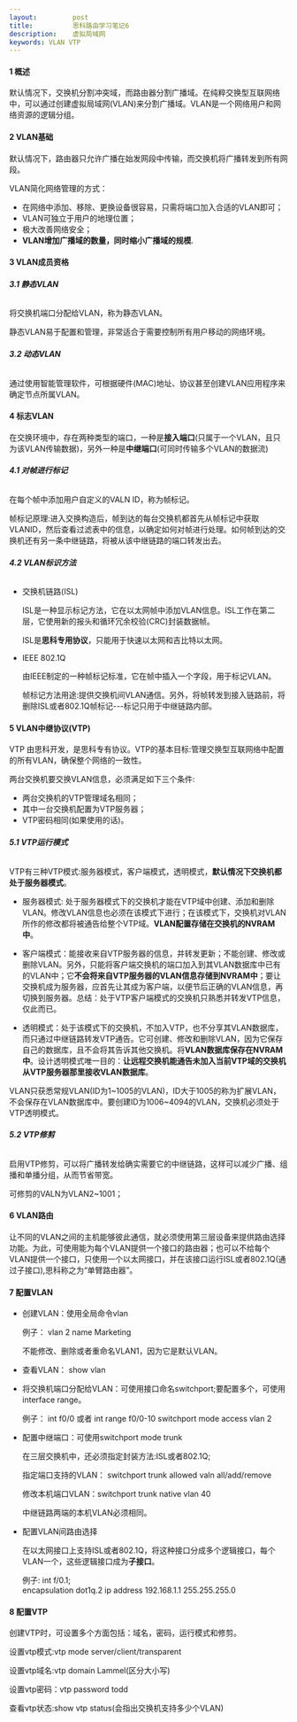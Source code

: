 ```yaml
---
layout:         post
title:          思科路由学习笔记6
description:    虚拟局域网
keywords: VLAN VTP 
---
```



#### **1 概述**
 默认情况下，交换机分割冲突域，而路由器分割广播域。在纯粹交换型互联网络中，可以通过创建虚拟局域网(VLAN)来分割广播域。VLAN是一个网络用户和网络资源的逻辑分组。
 
#### **2 VLAN基础**
  默认情况下，路由器只允许广播在始发网段中传输，而交换机将广播转发到所有网段。
  
  VLAN简化网络管理的方式：
  
  * 在网络中添加、移除、更换设备很容易，只需将端口加入合适的VLAN即可；
  * VLAN可独立于用户的地理位置；
  * 极大改善网络安全；
  * **VLAN增加广播域的数量，同时缩小广播域的规模**.
  
#### **3 VLAN成员资格**

###### **3.1 静态VLAN**
  将交换机端口分配给VLAN，称为静态VLAN。
  
  静态VLAN易于配置和管理，非常适合于需要控制所有用户移动的网络环境。
  
###### **3.2 动态VLAN**

  通过使用智能管理软件，可根据硬件(MAC)地址、协议甚至创建VLAN应用程序来确定节点所属VLAN。
  
#### **4 标志VLAN**

 在交换环境中，存在两种类型的端口，一种是**接入端口**(只属于一个VLAN，且只为该VLAN传输数据)，另外一种是**中继端口**(可同时传输多个VLAN的数据流)
 
###### **4.1 对帧进行标记**

在每个帧中添加用户自定义的VALN ID，称为帧标记。

帧标记原理:进入交换构造后，帧到达的每台交换机都首先从帧标记中获取VLANID，然后查看过滤表中的信息，以确定如何对帧进行处理。如何帧到达的交换机还有另一条中继链路，将被从该中继链路的端口转发出去。

###### **4.2 VLAN标识方法**

* 交换机链路(ISL)
  
  ISL是一种显示标记方法，它在以太网帧中添加VLAN信息。ISL工作在第二层，它使用新的报头和循环冗余校验(CRC)封装数据帧。
  
  ISL是**思科专用协议**，只能用于快速以太网和吉比特以太网。
  
* IEEE 802.1Q

  由IEEE制定的一种帧标记标准，它在帧中插入一个字段，用于标记VLAN。
  
  帧标记方法用途:提供交换机间VLAN通信。另外，将帧转发到接入链路前，将删除ISL或者802.1Q帧标记---标记只用于中继链路内部。
  
#### **5 VLAN中继协议(VTP)**

  VTP 由思科开发，是思科专有协议。VTP的基本目标:管理交换型互联网络中配置的所有VLAN，确保整个网络的一致性。

  两台交换机要交换VLAN信息，必须满足如下三个条件:
  
  * 两台交换机的VTP管理域名相同；
  * 其中一台交换机配置为VTP服务器；
  * VTP密码相同(如果使用的话)。
  
###### **5.1 VTP运行模式**

VTP有三种VTP模式:服务器模式，客户端模式，透明模式，**默认情况下交换机都处于服务器模式**。


* 服务器模式: 处于服务器模式下的交换机才能在VTP域中创建、添加和删除VLAN。修改VLAN信息也必须在该模式下进行；在该模式下，交换机对VLAN所作的修改都将被通告给整个VTP域。**VLAN配置存储在交换机的NVRAM中**。

* 客户端模式：能接收来自VTP服务器的信息，并转发更新；不能创建、修改或删除VLAN。另外，只能将客户端交换机的端口加入到其VLAN数据库中已有的VLAN中；它**不会将来自VTP服务器的VLAN信息存储到NVRAM中**；要让交换机成为服务器，应首先让其成为客户端，以便节后正确的VLAN信息，再切换到服务器。总结：处于VTP客户端模式的交换机只熟悉并转发VTP信息，仅此而已。

* 透明模式：处于该模式下的交换机，不加入VTP，也不分享其VLAN数据库，而只通过中继链路转发VTP通告。它可创建、修改和删除VLAN，因为它保存自己的数据库，且不会将其告诉其他交换机。将**VLAN数据库保存在NVRAM中**。设计透明模式唯一目的：**让远程交换机能通告未加入当前VTP域的交换机从VTP服务器那里接收VLAN数据库**。


VLAN只获悉常规VLAN(ID为1~1005的VLAN)，ID大于1005的称为扩展VLAN，不会保存在VLAN数据库中。要创建ID为1006~4094的VLAN，交换机必须处于VTP透明模式。

###### **5.2 VTP修剪**

启用VTP修剪，可以将广播转发给确实需要它的中继链路，这样可以减少广播、组播和单播分组，从而节省带宽。

可修剪的VALN为VLAN2~1001；

#### **6 VLAN路由**

让不同的VLAN之间的主机能够彼此通信，就必须使用第三层设备来提供路由选择功能。为此，可使用能为每个VLAN提供一个接口的路由器；也可以不给每个VLAN提供一个接口，只使用一个以太网接口，并在该接口运行ISL或者802.1Q(通过子接口),思科称之为“单臂路由器”。

#### **7 配置VLAN**

* 创建VLAN：使用全局命令vlan

  例子： 
       vlan 2
       name Marketing
  
  不能修改、删除或者重命名VLAN1，因为它是默认VLAN。
  
* 查看VLAN： show vlan

* 将交换机端口分配给VLAN：可使用接口命名switchport;要配置多个，可使用interface range。

  例子：
      int f0/0 或者 int range f0/0-10
      switchport mode access vlan 2
      
* 配置中继端口：可使用switchport mode trunk

  在三层交换机中，还必须指定封装方法:ISL或者802.1Q;

  指定端口支持的VLAN： switchport trunk allowed valn all/add/remove

  修改本机端口VLAN：switchport trunk native vlan 40

  中继链路两端的本机VLAN必须相同。

* 配置VLAN间路由选择

  在以太网接口上支持ISL或者802.1Q，将这种接口分成多个逻辑接口，每个VLAN一个，这些逻辑接口成为**子接口**。
  
  例子:
      int f/0.1;  
      encapsulation dot1q.2
      ip address 192.168.1.1 255.255.255.0
 
#### **8 配置VTP**

  创建VTP时，可设置多个方面包括：域名，密码，运行模式和修剪。
  
  设置vtp模式:vtp mode server/client/transparent
  
  设置vtp域名:vtp domain Lammel(区分大小写)

  设置vtp密码：vtp password todd
  
  查看vtp状态:show vtp status(会指出交换机支持多少个VLAN)
